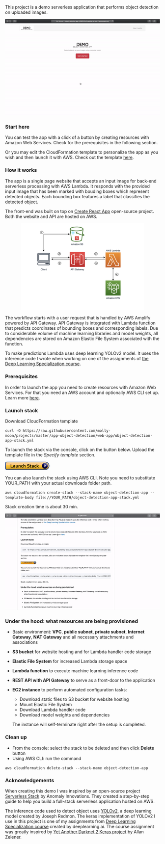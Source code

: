 
This project is a demo serverless application that performs object detection on uploaded images.  

![demo-clip](demo-clip.gif)
### Start here

You can test the app with a click of a button by creating resources with Amazon Web Services. Check for the prerequisites in the following section.

Or you may edit the CloudFormation template to personalize the app as you wish and then launch it with AWS. Check out the template [here](https://raw.githubusercontent.com/molly-moon/projects/master/app-object-detection/web-app/object-detection-app-stack.yml).

### How it works 

The app is a single page website that accepts an input image for back-end serverless processing with AWS Lambda. It responds with the provided input image that has been marked with bouding boxes which represent detected objects. Each bounding box features a label that classifies the detected object.

The front-end was built on top on [Create React App](https://github.com/facebook/create-react-app) open-source project. Both the website and API are hosted on AWS. 

<p align=center>
<img src="./architecture.png" width=400/>
</p>

The workflow starts with a user request that is handled by AWS Amplify powered by API Gateway. API Gateway is integrated with Lambda function that predicts coordinates of bounding boxes and corresponding labels. Due to considerable volume of machine learning libraries and model weights, all dependencies are stored on Amazon Elastic File System associated with the function.

To make predictions Lambda uses deep learning YOLOv2 model. It uses the inference code I wrote when working on one of the assignments of [the Deep Learning Specialization course](https://www.coursera.org/specializations/deep-learning?utm_source=gg&utm_medium=sem&utm_content=17-DeepLearning-LATAM&campaignid=6516520287&adgroupid=77982690923&device=c&keyword=coursera%20artificial%20intelligence&matchtype=b&network=g&devicemodel=&adpostion=&creativeid=383382632097&hide_mobile_promo&gclid=Cj0KCQjw7ZL6BRCmARIsAH6XFDLvpcCIClw5qxJ8XfolByUM5qkxPaj-3t5GQy92JGu16Hi9_aQgQ6waAjMpEALw_wcB).

### Prerequisites
In order to launch the app you need to create resources with Amazon Web Services. For that you need an AWS account and optionally AWS CLI set up. Learn more [here](https://docs.aws.amazon.com/cli/latest/userguide/cli-configure-quickstart.html).

### Launch stack 

Download CloudFormation template
```
curl -O https://raw.githubusercontent.com/molly-moon/projects/master/app-object-detection/web-app/object-detection-app-stack.yml
```

To launch the stack via the console, click on the button below. Upload the template file in the *Specify template* section. 

[<img src='./cloudformation-launch-stack.png'>](https://console.aws.amazon.com/cloudformation/home?region=us-east-1#/stacks/new?stackName=object-detection-app) 

You can also launch the stack using AWS CLI. Note you need to substitute YOUR_PATH with your actual downloads folder path.

```
aws cloudformation create-stack --stack-name object-detection-app --template-body file://YOUR_PATH/object-detection-app-stack.yml
```

Stack creation time is about 30 min.

![launch-clip](launch-clip.gif)
### Under the hood: what resources are being provisioned

- Basic environment: **VPC**, **public subnet**, **private subnet**, **Internet Gateway**, **NAT Gateway** and all necessary attachments and associations
- **S3 bucket** for website hosting and for Lambda handler code storage
- **Elastic File System** for increased Lambda storage space
- **Lambda function** to execute machine learning inference code
- **REST API with API Gateway** to serve as a front-door to the application
- **EC2 instance** to perform automated configuration tasks: 
	- Download static files to S3 bucket for website hosting
	- Mount Elastic File System 
    - Download Lambda handler code
	- Download model weights and dependencies

	The instance will self-terminate right after the setup is completed.

### Clean up
- From the console: select the stack to be deleted and then click **Delete** button 
- Using AWS CLI: run the command
````
aws cloudformation delete-stack --stack-name object-detection-app
````

### Acknowledgements
When creating this demo I was inspired by an open-source project [Serverless Stack](https://serverless-stack.com/) by Anomaly Innovations. They created a step-by-step guide to help you build a full-stack serverless application hosted on AWS.

The inference code used to detect object uses [YOLOv2](https://pjreddie.com/darknet/yolov2/), a deep learning model created by Joseph Redmon. The keras implementation of YOLOv2 I use in this project is one of my assignments from [Deep Learning Specialization course](https://www.coursera.org/specializations/deep-learning?utm_source=gg&utm_medium=sem&utm_content=17-DeepLearning-LATAM&campaignid=6516520287&adgroupid=77982690923&device=c&keyword=coursera%20deep%20learning%20ai&matchtype=b&network=g&devicemodel=&adpostion=&creativeid=383382632097&hide_mobile_promo&gclid=CjwKCAjwkJj6BRA-EiwA0ZVPVg2MCerBH5g0Hh03wK0ESxG68Ty0ulraJbtGfk9VcnZs95aaIdgyrRoCLY4QAvD_BwE) created by deeplearning.ai. The course assignment was greatly inspired by [Yet Another Darknet 2 Keras project](https://github.com/allanzelener/YAD2K) by Allan Zelener.
